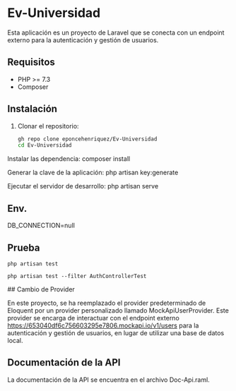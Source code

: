 # Ev-Universidad

Esta aplicación es un proyecto de Laravel que se conecta con un endpoint externo para la autenticación y gestión de usuarios.

## Requisitos

- PHP >= 7.3
- Composer

## Instalación

1. Clonar el repositorio:
   ```bash
   gh repo clone eponcehenriquez/Ev-Universidad
   cd Ev-Universidad

Instalar las dependencia:
    composer install

Generar la clave de la aplicación:
    php artisan key:generate

Ejecutar el servidor de desarrollo:
    php artisan serve


## Env.
DB_CONNECTION=null



## Prueba
    php artisan test

    php artisan test --filter AuthControllerTest


## Cambio de Provider

En este proyecto, se ha reemplazado el provider predeterminado de Eloquent por un provider personalizado llamado MockApiUserProvider. Este provider se encarga de interactuar con el endpoint externo https://653040df6c756603295e7806.mockapi.io/v1/users para la autenticación y gestión de usuarios, en lugar de utilizar una base de datos local.



## Documentación de la API

La documentación de la API se encuentra en el archivo Doc-Api.raml.


